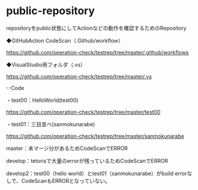 # public-repository
repositoryをpublic状態にしてActionなどの動作を確認するためのRepository

◆GitHubAction CodeScan（.Github/workflow）

https://github.com/operation-check/testrep/tree/master/.github/workflows

◆VisualStudio用フォルダ（.vs）

https://github.com/operation-check/testrep/tree/master/.vs

--Code

・test00：HelloWorld(test00)

https://github.com/operation-check/testrep/tree/master/test00


・test01：三目並べ(sanmokunarabe)

https://github.com/operation-check/testrep/tree/master/sanmokunarabe


master：未マージ分があるためCodeScanでERROR

develop：tetorisで大量のerrorが残っているためCodeScanでERROR

develop2：test00（hello world）とtest01（sanmokunarabe）がbuild errorなしで、CodeScanもERRORとなっていない。
